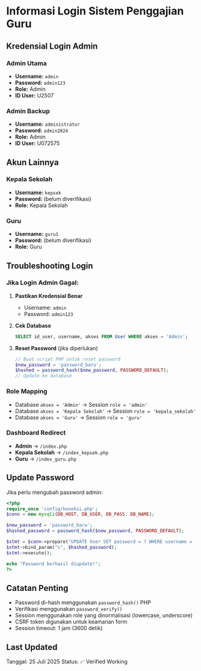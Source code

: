 # Informasi Login Sistem Penggajian Guru

## Kredensial Login Admin

### Admin Utama
- **Username:** `admin`
- **Password:** `admin123`
- **Role:** Admin
- **ID User:** U2507

### Admin Backup
- **Username:** `administrator`
- **Password:** `admin2024`
- **Role:** Admin
- **ID User:** U072575

## Akun Lainnya

### Kepala Sekolah
- **Username:** `kepsek`
- **Password:** (belum diverifikasi)
- **Role:** Kepala Sekolah

### Guru
- **Username:** `guru1`
- **Password:** (belum diverifikasi)
- **Role:** Guru

## Troubleshooting Login

### Jika Login Admin Gagal:

1. **Pastikan Kredensial Benar**
   - Username: `admin`
   - Password: `admin123`

2. **Cek Database**
   ```sql
   SELECT id_user, username, akses FROM User WHERE akses = 'Admin';
   ```

3. **Reset Password** (jika diperlukan)
   ```php
   // Buat script PHP untuk reset password
   $new_password = 'password_baru';
   $hashed = password_hash($new_password, PASSWORD_DEFAULT);
   // Update ke database
   ```

### Role Mapping
- Database `akses = 'Admin'` → Session `role = 'admin'`
- Database `akses = 'Kepala Sekolah'` → Session `role = 'kepala_sekolah'`
- Database `akses = 'Guru'` → Session `role = 'guru'`

### Dashboard Redirect
- **Admin** → `/index.php`
- **Kepala Sekolah** → `/index_kepsek.php`
- **Guru** → `/index_guru.php`

## Update Password

Jika perlu mengubah password admin:

```php
<?php
require_once 'config/koneksi.php';
$conn = new mysqli(DB_HOST, DB_USER, DB_PASS, DB_NAME);

$new_password = 'password_baru';
$hashed_password = password_hash($new_password, PASSWORD_DEFAULT);

$stmt = $conn->prepare("UPDATE User SET password = ? WHERE username = 'admin'");
$stmt->bind_param("s", $hashed_password);
$stmt->execute();

echo "Password berhasil diupdate!";
?>
```

## Catatan Penting

- Password di-hash menggunakan `password_hash()` PHP
- Verifikasi menggunakan `password_verify()`
- Session menggunakan role yang dinormalisasi (lowercase, underscore)
- CSRF token digunakan untuk keamanan form
- Session timeout: 1 jam (3600 detik)

## Last Updated
Tanggal: 25 Juli 2025
Status: ✅ Verified Working

